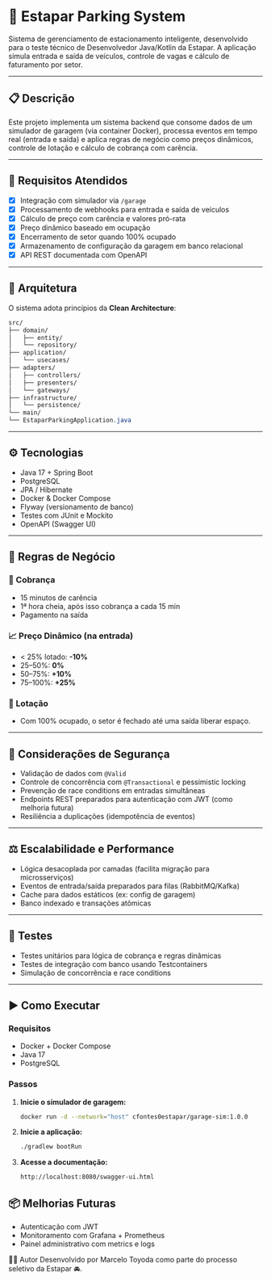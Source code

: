 # 🚗 Estapar Parking System

Sistema de gerenciamento de estacionamento inteligente, desenvolvido para o teste técnico de Desenvolvedor Java/Kotlin da Estapar. A aplicação simula entrada e saída de veículos, controle de vagas e cálculo de faturamento por setor.

---

## 📋 Descrição

Este projeto implementa um sistema backend que consome dados de um simulador de garagem (via container Docker), processa eventos em tempo real (entrada e saída) e aplica regras de negócio como preços dinâmicos, controle de lotação e cálculo de cobrança com carência.

---

## 🧠 Requisitos Atendidos

- [x] Integração com simulador via `/garage`
- [x] Processamento de webhooks para entrada e saída de veículos
- [x] Cálculo de preço com carência e valores pró-rata
- [x] Preço dinâmico baseado em ocupação
- [x] Encerramento de setor quando 100% ocupado
- [x] Armazenamento de configuração da garagem em banco relacional
- [x] API REST documentada com OpenAPI

---

## 🧱 Arquitetura

O sistema adota princípios da **Clean Architecture**:
```css
src/
├── domain/
│   ├── entity/
│   └── repository/
├── application/
│   └── usecases/
├── adapters/
│   ├── controllers/
│   ├── presenters/
│   └── gateways/
├── infrastructure/
│   └── persistence/
└── main/
└── EstaparParkingApplication.java
```

---

## ⚙️ Tecnologias

- Java 17 + Spring Boot
- PostgreSQL
- JPA / Hibernate
- Docker & Docker Compose
- Flyway (versionamento de banco)
- Testes com JUnit e Mockito
- OpenAPI (Swagger UI)

---

## 🚦 Regras de Negócio

### 🎫 Cobrança
- 15 minutos de carência
- 1ª hora cheia, após isso cobrança a cada 15 min
- Pagamento na saída

### 📈 Preço Dinâmico (na entrada)
- < 25% lotado: **-10%**
- 25–50%: **0%**
- 50–75%: **+10%**
- 75–100%: **+25%**

### 🚫 Lotação
- Com 100% ocupado, o setor é fechado até uma saída liberar espaço.

---

## 🔐 Considerações de Segurança

- Validação de dados com `@Valid`
- Controle de concorrência com `@Transactional` e pessimistic locking
- Prevenção de race conditions em entradas simultâneas
- Endpoints REST preparados para autenticação com JWT (como melhoria futura)
- Resiliência a duplicações (idempotência de eventos)

---

## ⚖️ Escalabilidade e Performance

- Lógica desacoplada por camadas (facilita migração para microsserviços)
- Eventos de entrada/saída preparados para filas (RabbitMQ/Kafka)
- Cache para dados estáticos (ex: config de garagem)
- Banco indexado e transações atômicas

---

## 🧪 Testes

- Testes unitários para lógica de cobrança e regras dinâmicas
- Testes de integração com banco usando Testcontainers
- Simulação de concorrência e race conditions

---

## ▶️ Como Executar

### Requisitos

- Docker + Docker Compose
- Java 17
- PostgreSQL

### Passos

1. **Inicie o simulador de garagem:**
   ```bash
   docker run -d --network="host" cfontes0estapar/garage-sim:1.0.0
2. **Inicie a aplicação:**
   ```bash
   ./gradlew bootRun
3. **Acesse a documentação:**
   ```bash
   http://localhost:8080/swagger-ui.html

## 📦 Melhorias Futuras
- Autenticação com JWT
- Monitoramento com Grafana + Prometheus
- Painel administrativo com metrics e logs

👨‍💻 Autor
Desenvolvido por Marcelo Toyoda como parte do processo seletivo da Estapar 🚘.